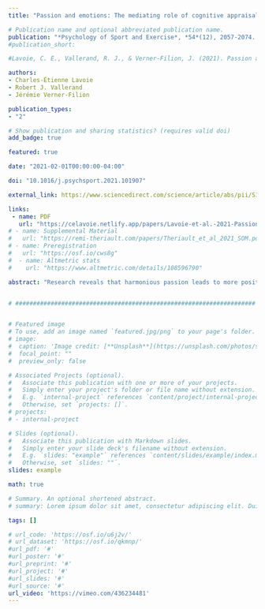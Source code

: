 ```yaml
---
title: "Passion and emotions: The mediating role of cognitive appraisals"

# Publication name and optional abbreviated publication name.
publication: "*Psychology of Sport and Exercise*, *54*(12), 2057-2074. <a href='https://doi.org/10.1016/j.psychsport.2021.101907' target='_blank' rel='noopener noreferrer'>10.1016/j.psychsport.2021.101907</a>"
#publication_short: 

#Lavoie, C. E., Vallerand, R. J., & Verner-Filion, J. (2021). Passion and emotions: The mediating role of cognitive #appraisals. Psychology of Sport and Exercise, 54, 101907.

authors:
- Charles-Étienne Lavoie
- Robert J. Vallerand
- Jérémie Verner-Filion

publication_types:
- "2"

# Show publication and sharing statistics? (requires valid doi)
add_badge: true

featured: true

date: "2021-02-01T00:00:00-04:00"

doi: "10.1016/j.psychsport.2021.101907"

external_link: https://www.sciencedirect.com/science/article/abs/pii/S146902922100025X

links: 
 - name: PDF
   url: "https://celavoie.netlify.app/papers/Lavoie-et-al.-2021-Passion-and-emotions.pdf"
# - name: Supplemental Material
#   url: "https://remi-theriault.com/papers/Theriault_et_al_2021_SOM.pdf"
# - name: Preregistration
#   url: "https://osf.io/cws8g"
#  - name: Altmetric stats
#    url: "https://www.altmetric.com/details/108596790"

abstract: "Research reveals that harmonious passion leads to more positive emotions than obsessive passion, whereas the opposite result is true with respect to negative emotions. The purpose of this research was to evaluate the role of cognitive appraisals as mediators of the passion-emotion relationships. In Study 1, 227 participants engaged in different sports completed an online questionnaire about their passion for their specific sport, as well as cognitive appraisals and emotions generally experienced during an important game of their sport. Results of a structural equation modeling analysis and an indirect effect test showed that harmonious passion was linked to positive emotions through the mediating role of challenge appraisals, and that obsessive passion was linked to negative emotions through the mediating role of threat appraisals. In Study 2, 194 athletes completed questionnaires before and after a competitive game and focused on cognitive appraisals and emotions experienced during the game. Results of analyses conducted separately in the victory and defeat conditions based on game outcomes supported the model found in Study 1 in the case of defeat for both types of passion, and in the case of victory for harmonious passion only. Obsessive passion was not linked to threat appraisals among victorious athletes. These results suggest that both types of passion trigger different cognitive appraisals that lead to corresponding emotions. Future research is needed to replicate these findings and to better understand the role of passion and cognitive appraisals in emotions experienced in the realm of sports."


# ####################################################################


# Featured image
# To use, add an image named `featured.jpg/png` to your page's folder. 
# image:
#  caption: 'Image credit: [**Unsplash**](https://unsplash.com/photos/s9CC2SKySJM)'
#  focal_point: ""
#  preview_only: false

# Associated Projects (optional).
#   Associate this publication with one or more of your projects.
#   Simply enter your project's folder or file name without extension.
#   E.g. `internal-project` references `content/project/internal-project/index.md`.
#   Otherwise, set `projects: []`.
# projects:
# - internal-project

# Slides (optional).
#   Associate this publication with Markdown slides.
#   Simply enter your slide deck's filename without extension.
#   E.g. `slides: "example"` references `content/slides/example/index.md`.
#   Otherwise, set `slides: ""`.
slides: example

math: true

# Summary. An optional shortened abstract.
# summary: Lorem ipsum dolor sit amet, consectetur adipiscing elit. Duis posuere tellus ac convallis placerat. Proin tincidunt magna sed ex sollicitudin condimentum.

tags: []

# url_code: 'https://osf.io/u6j2v/'
# url_dataset: 'https://osf.io/qkmnp/'
#url_pdf: '#'
#url_poster: '#'
#url_preprint: '#'
#url_project: '#'
#url_slides: '#'
#url_source: '#'
url_video: 'https://vimeo.com/436234481'
---
```

